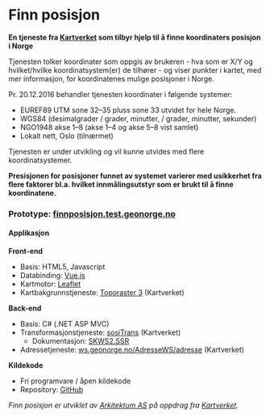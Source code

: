 # Finn posisjon
**En tjeneste fra [Kartverket](https://kartverket.no) som tilbyr hjelp til å finne koordinaters posisjon i Norge**

Tjenesten tolker koordinater som oppgis av brukeren - hva som er X/Y og hvilket/hvilke koordinatsystem(er) de tilhører - og viser punkter i kartet, med mer informasjon, for koordinatenes mulige posisjoner i Norge.

Pr. 20.12.2016 behandler tjenesten koordinater i følgende systemer:

* EUREF89 UTM sone 32–35 pluss sone 33 utvidet for hele Norge.
* WGS84 (desimalgrader / grader, minutter, / grader, minutter, sekunder)
* NGO1948 akse 1–8 (akse 1–4 og akse 5–8 vist samlet)
* Lokalt nett, Oslo (tilnærmet)

Tjenesten er under utvikling og vil kunne utvides med flere koordinatsystemer.

**Presisjonen for posisjoner funnet av systemet varierer med usikkerhet fra flere faktorer bl.a. hvilket innmålingsutstyr som er brukt til å finne koordinatene.**

### Prototype: [finnposisjon.test.geonorge.no](http://finnposisjon.test.geonorge.no/)

#### Applikasjon

**Front-end**

* Basis: HTML5, Javascript
* Databinding: [Vue.js](https://vuejs.org/)
* Kartmotor: [Leaflet](http://leafletjs.com/)
* Kartbakgrunnstjeneste: [Toporaster 3](https://kartkatalog.geonorge.no/metadata/kartverket/toporaster-3-wms-cache/2070733b-272f-4f49-9e2d-33357b28d9d1) (Kartverket)
 
**Back-end**

* Basis: C# (.NET ASP MVC)
* Transformasjonstjeneste: [sosiTrans](https://kartkatalog.geonorge.no/metadata/uuid/b0a3c1e7-36a8-4329-9c78-e8722145fb40) (Kartverket)
    * Dokumentasjon: [SKWS2.SSR](https://baat.geonorge.no/skdokbaat/WEBSERVICES/SKWS2.SSR/index.html)
* Adressetjeneste: [ws.geonorge.no/AdresseWS/adresse](http://ws.geonorge.no/AdresseWS/adresse/) (Kartverket)

**Kildekode**

* Fri programvare / åpen kildekode
* Repository:  [GitHub](https://github.com/kartverket/finnposisjon)


*Finn posisjon er utviklet av [Arkitektum AS](http://www.arkitektum.no/) på oppdrag fra [Kartverket](https://kartverket.no).*
